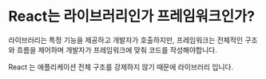 # React는 라이브러리인가 프레임워크인가?

라이브러리는 특정 기능을 제공하고 개발자가 호출하지만, 프레임워크는 전체적인 구조와 흐름을 제어하며 개발자가 프레임워크에 맞춰 코드를 작성해야합니다.

React 는 애플리케이션 전체 구조를 강제하지 않기 때문에 라이브러리 입니다.
